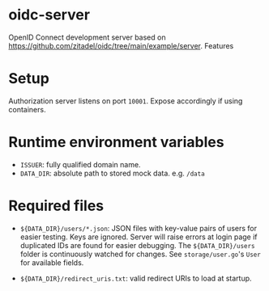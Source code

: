 # oidc-server

OpenID Connect development server based on
https://github.com/zitadel/oidc/tree/main/example/server. Features

# Setup

Authorization server listens on port `10001`. Expose accordingly if using
containers.


# Runtime environment variables

- `ISSUER`: fully qualified domain name.
- `DATA_DIR`: absolute path to stored mock data. e.g. `/data`

# Required files

- `${DATA_DIR}/users/*.json`: JSON files with key-value pairs of users for easier
  testing. Keys are ignored. Server will raise errors at login page if duplicated IDs are
  found for easier debugging. The `${DATA_DIR}/users` folder is continuously watched for changes. See
  `storage/user.go`'s `User` for available fields.

- `${DATA_DIR}/redirect_uris.txt`: valid redirect URIs to load at startup.
